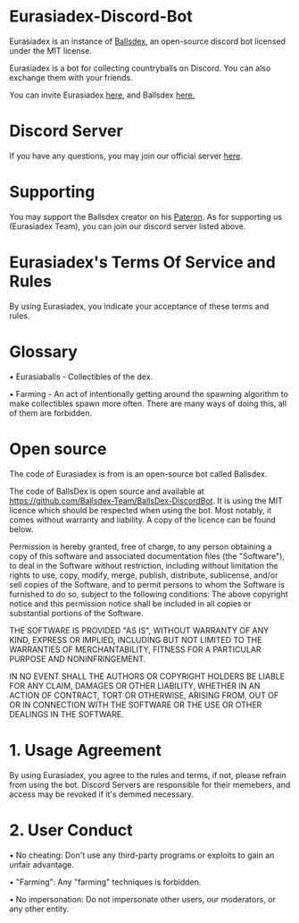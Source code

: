 # Eurasiadex-Discord-Bot
Eurasiadex is an instance of [Ballsdex](https://github.com/Ballsdex-Team/BallsDex-DiscordBot), an open-source discord bot licensed under the MIT license.

Eurasiadex is a bot for collecting countryballs on Discord. You can also exchange them with your friends.

You can invite Eurasiadex [here](https://discord.com/api/oauth2/authorize?client_id=1162616114262581289&permissions=414464728129&scope=bot), and Ballsdex [here.](https://discord.com/api/oauth2/authorize?client_id=999736048596816014&permissions=537193536&scope=bot%20applications.commands)
# Discord Server
If you have any questions, you may join our official server [here](https://discord.gg/gDTJbCN6uB).
# Supporting
You may support the Ballsdex creator on his [Pateron](https://patreon.com/retke). As for supporting us (Eurasiadex Team), you can join our discord server listed above.

# Eurasiadex's Terms Of Service and Rules
By using Eurasiadex, you indicate your acceptance of these terms and rules.
# Glossary
• Eurasiaballs - Collectibles of the dex.

• Farming - An act of intentionally getting around the spawning algorithm to make collectibles spawn more often. There are many ways of doing this, all of them are forbidden.

# Open source
The code of Eurasiadex is from is an open-source bot called Ballsdex.

The code of BallsDex is open source and available at https://github.com/Ballsdex-Team/BallsDex-DiscordBot. It is using the MIT licence which should be respected when using the bot. Most notably, it comes without warranty and liability. A copy of the licence can be found below.

Permission is hereby granted, free of charge, to any person obtaining a copy of this software and associated documentation files (the "Software"), to deal in the Software without restriction, including without limitation the rights to use, copy, modify, merge, publish, distribute, sublicense, and/or sell copies of the Software, and to permit persons to whom the Software is furnished to do so, subject to the following conditions:
The above copyright notice and this permission notice shall be included in all copies or substantial portions of the Software.

THE SOFTWARE IS PROVIDED "AS IS", WITHOUT WARRANTY OF ANY KIND, EXPRESS OR IMPLIED, INCLUDING BUT NOT LIMITED TO THE WARRANTIES OF MERCHANTABILITY, FITNESS FOR A PARTICULAR PURPOSE AND NONINFRINGEMENT. 

IN NO EVENT SHALL THE AUTHORS OR COPYRIGHT HOLDERS BE LIABLE FOR ANY CLAIM, DAMAGES OR OTHER LIABILITY, WHETHER IN AN ACTION OF CONTRACT, TORT OR OTHERWISE, ARISING FROM, OUT OF OR IN CONNECTION WITH THE SOFTWARE OR THE USE OR OTHER DEALINGS IN THE SOFTWARE.

# 1. Usage Agreement

By using Eurasiadex, you agree to the rules and terms, if not, please refrain from using the bot. Discord Servers are responsible for their memebers, and access may be revoked if it's demmed necessary.

# 2. User Conduct

• No cheating: Don't use any third-party programs or exploits to gain an unfair advantage.

• "Farming": Any "farming" techniques is forbidden.

• No impersonation: Do not impersonate other users, our moderators, or any other entity.

